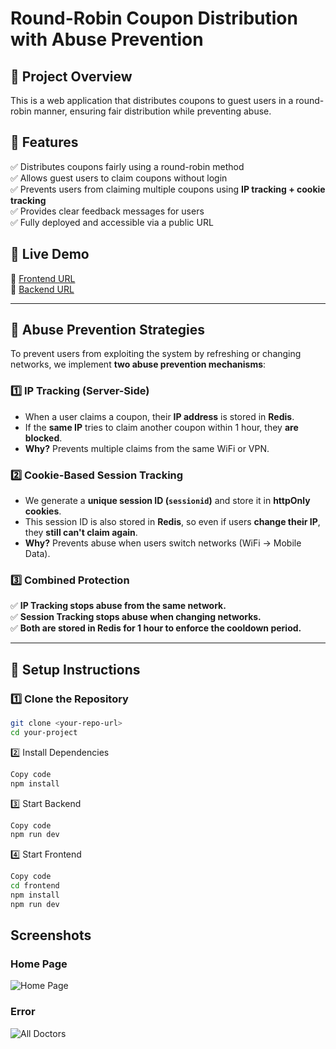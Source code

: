# Round-Robin Coupon Distribution with Abuse Prevention

## 🔹 Project Overview
This is a web application that distributes coupons to guest users in a round-robin manner, ensuring fair distribution while preventing abuse.

## 🔹 Features
✅ Distributes coupons fairly using a round-robin method  
✅ Allows guest users to claim coupons without login  
✅ Prevents users from claiming multiple coupons using **IP tracking + cookie tracking**  
✅ Provides clear feedback messages for users  
✅ Fully deployed and accessible via a public URL  

## 🔹 Live Demo
🔗 [Frontend URL](https://coupon-generator-delta.vercel.app/)  
🔗 [Backend URL](https://coupon-generator-mu.vercel.app/)  

---

## 🔹 **Abuse Prevention Strategies**
To prevent users from exploiting the system by refreshing or changing networks, we implement **two abuse prevention mechanisms**:

### **1️⃣ IP Tracking (Server-Side)**
- When a user claims a coupon, their **IP address** is stored in **Redis**.
- If the **same IP** tries to claim another coupon within 1 hour, they **are blocked**.
- **Why?** Prevents multiple claims from the same WiFi or VPN.

### **2️⃣ Cookie-Based Session Tracking**
- We generate a **unique session ID (`sessionid`)** and store it in **httpOnly cookies**.
- This session ID is also stored in **Redis**, so even if users **change their IP**, they **still can't claim again**.
- **Why?** Prevents abuse when users switch networks (WiFi → Mobile Data).

### **3️⃣ Combined Protection**
✅ **IP Tracking stops abuse from the same network.**  
✅ **Session Tracking stops abuse when changing networks.**  
✅ **Both are stored in Redis for 1 hour to enforce the cooldown period.**  

---

## 🔹 **Setup Instructions**
### **1️⃣ Clone the Repository**
```sh
git clone <your-repo-url>
cd your-project
```
2️⃣ Install Dependencies
```sh
Copy code
npm install
```
3️⃣ Start Backend
```sh
Copy code
npm run dev
```
4️⃣ Start Frontend
```sh
Copy code
cd frontend
npm install
npm run dev
```

## Screenshots
### Home Page
![Home Page](screenshot/Home)

### Error
![All Doctors](screenshot/Error)
